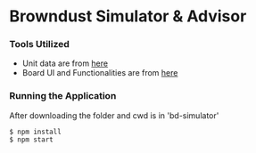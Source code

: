 # Browndust Simulator & Advisor

### Tools Utilized

* Unit data are from [here](https://browndust.pmang.cloud/book/index.html)
* Board UI and Functionalities are from [here](https://boardgame.io)

### Running the Application

After downloading the folder and cwd is in 'bd-simulator'

```
$ npm install
$ npm start
```
